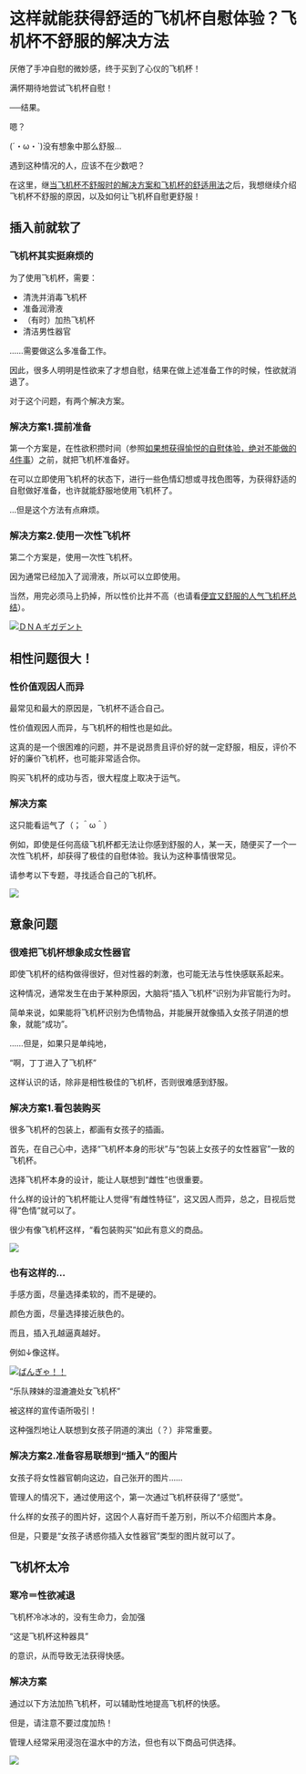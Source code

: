 # 这样就能获得舒适的飞机杯自慰体验？飞机杯不舒服的解决方法 [​](#这样就能获得舒适的飞机杯自慰体验-飞机杯不舒服的解决方法)

厌倦了手冲自慰的微妙感，终于买到了心仪的飞机杯！

满怀期待地尝试飞机杯自慰！

──结果。

嗯？

(´・ω・\`)没有想象中那么舒服…

遇到这种情况的人，应该不在少数吧？

在这里，继[当飞机杯不舒服时的解决方案和飞机杯的舒适用法](/onanie-a/onaho-taisaku1.html)之后，我想继续介绍飞机杯不舒服的原因，以及如何让飞机杯自慰更舒服！

## 插入前就软了 [​](#插入前就软了)

### 飞机杯其实挺麻烦的 [​](#飞机杯其实挺麻烦的)

为了使用飞机杯，需要：

+   清洗并消毒飞机杯
+   准备润滑液
+   （有时）加热飞机杯
+   清洁男性器官

……需要做这么多准备工作。

因此，很多人明明是性欲来了才想自慰，结果在做上述准备工作的时候，性欲就消退了。

对于这个问题，有两个解决方案。

### 解决方案1.提前准备 [​](#解决方案1-提前准备)

第一个方案是，在性欲积攒时间（参照[如果想获得愉悦的自慰体验，绝对不能做的4件事](/onanie-a/ng-onanie.html)）之前，就把飞机杯准备好。

在可以立即使用飞机杯的状态下，进行一些色情幻想或寻找色图等，为获得舒适的自慰做好准备，也许就能舒服地使用飞机杯了。

…但是这个方法有点麻烦。

### 解决方案2.使用一次性飞机杯 [​](#解决方案2-使用一次性飞机杯)

第二个方案是，使用一次性飞机杯。

因为通常已经加入了润滑液，所以可以立即使用。

当然，用完必须马上扔掉，所以性价比并不高（也请看[便宜又舒服的人气飞机杯总结](/onanie-a/reasonable-onaho.html)）。

[![](https://img.e-nls.com/pict_pc/1_1203512949_m_02l.jpg)ＤＮＡギガデント](https://www.e-nls.com/access.php?agency_id=af486217&pcode=5257)

## 相性问题很大！ [​](#相性问题很大)

### 性价值观因人而异 [​](#性价值观因人而异)

最常见和最大的原因是，飞机杯不适合自己。

性价值观因人而异，与飞机杯的相性也是如此。

这真的是一个很困难的问题，并不是说昂贵且评价好的就一定舒服，相反，评价不好的廉价飞机杯，也可能非常适合你。

购买飞机杯的成功与否，很大程度上取决于运气。

### 解决方案 [​](#解决方案)

这只能看运气了（；＾ω＾）

例如，即使是任何高级飞机杯都无法让你感到舒服的人，某一天，随便买了一个一次性飞机杯，却获得了极佳的自慰体验。我认为这种事情很常见。

请参考以下专题，寻找适合自己的飞机杯。

[![](https://img.e-nls.com/pict_af/1_1409802976_af_GRpvC.jpg)](https://www.e-nls.com/access.php?agency_id=af486217&fid=327)

## 意象问题 [​](#意象问题)

### 很难把飞机杯想象成女性器官 [​](#很难把飞机杯想象成女性器官)

即使飞机杯的结构做得很好，但对性器的刺激，也可能无法与性快感联系起来。

这种情况，通常发生在由于某种原因，大脑将“插入飞机杯”识别为非官能行为时。

简单来说，如果能将飞机杯识别为色情物品，并能展开就像插入女孩子阴道的想象，就能“成功”。

……但是，如果只是单纯地，

“啊，丁丁进入了飞机杯”

这样认识的话，除非是相性极佳的飞机杯，否则很难感到舒服。

### 解决方案1.看包装购买 [​](#解决方案1-看包装购买)

很多飞机杯的包装上，都画有女孩子的插画。

首先，在自己心中，选择“飞机杯本身的形状”与“包装上女孩子的女性器官”一致的飞机杯。

选择飞机杯本身的设计，能让人联想到“雌性”也很重要。

什么样的设计的飞机杯能让人觉得“有雌性特征”，这又因人而异，总之，目视后觉得“色情”就可以了。

很少有像飞机杯这样，“看包装购买”如此有意义的商品。

[![](https://img.e-nls.com/pict_af/1_1373427169_af_jhlnV.jpg)](https://www.e-nls.com/access.php?agency_id=af486217&fid=173)

### 也有这样的… [​](#也有这样的)

手感方面，尽量选择柔软的，而不是硬的。

颜色方面，尽量选择接近肤色的。

而且，插入孔越逼真越好。

例如↓像这样。

[![](https://img.e-nls.com/pict_pc/1_1285720007_m_QjTb3.jpg)ばんぎゃ！！](https://www.e-nls.com/access.php?agency_id=af486217&pcode=5814-1)

“乐队辣妹的湿漉漉处女飞机杯”

被这样的宣传语所吸引！

这种强烈地让人联想到女孩子阴道的演出（？）非常重要。

### 解决方案2.准备容易联想到“插入”的图片 [​](#解决方案2-准备容易联想到-插入-的图片)

女孩子将女性器官朝向这边，自己张开的图片……

管理人的情况下，通过使用这个，第一次通过飞机杯获得了“感觉”。

什么样的女孩子的图片好，这因个人喜好而千差万别，所以不介绍图片本身。

但是，只要是“女孩子诱惑你插入女性器官”类型的图片就可以了。

## 飞机杯太冷 [​](#飞机杯太冷)

### 寒冷＝性欲减退 [​](#寒冷-性欲减退)

飞机杯冷冰冰的，没有生命力，会加强

“这是飞机杯这种器具”

的意识，从而导致无法获得快感。

### 解决方案 [​](#解决方案-1)

通过以下方法加热飞机杯，可以辅助性地提高飞机杯的快感。

但是，请注意不要过度加热！

管理人经常采用浸泡在温水中的方法，但也有以下商品可供选择。

[![](https://img.e-nls.com/pict_af/1_1388139577_af_9fXOq.jpg)](https://www.e-nls.com/access.php?agency_id=af486217&fid=307)